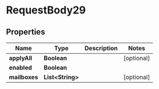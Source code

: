 

# RequestBody29


## Properties

| Name | Type | Description | Notes |
|------------ | ------------- | ------------- | -------------|
|**applyAll** | **Boolean** |  |  [optional] |
|**enabled** | **Boolean** |  |  |
|**mailboxes** | **List&lt;String&gt;** |  |  [optional] |



